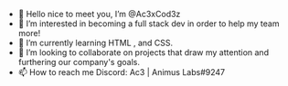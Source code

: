 - 👋 Hello nice to meet you, I’m @Ac3xCod3z
- 👀 I’m interested in becoming a full stack dev in order to help my team more!
- 🌱 I’m currently learning HTML , and CSS.
- 💞️ I’m looking to collaborate on projects that draw my attention and furthering our company's goals.
- 📫 How to reach me Discord: Ac3 | Animus Labs#9247

<!---
Ac3xCod3z/Ac3xCod3z is a ✨ special ✨ repository because its `README.md` (this file) appears on your GitHub profile.
You can click the Preview link to take a look at your changes.
--->
